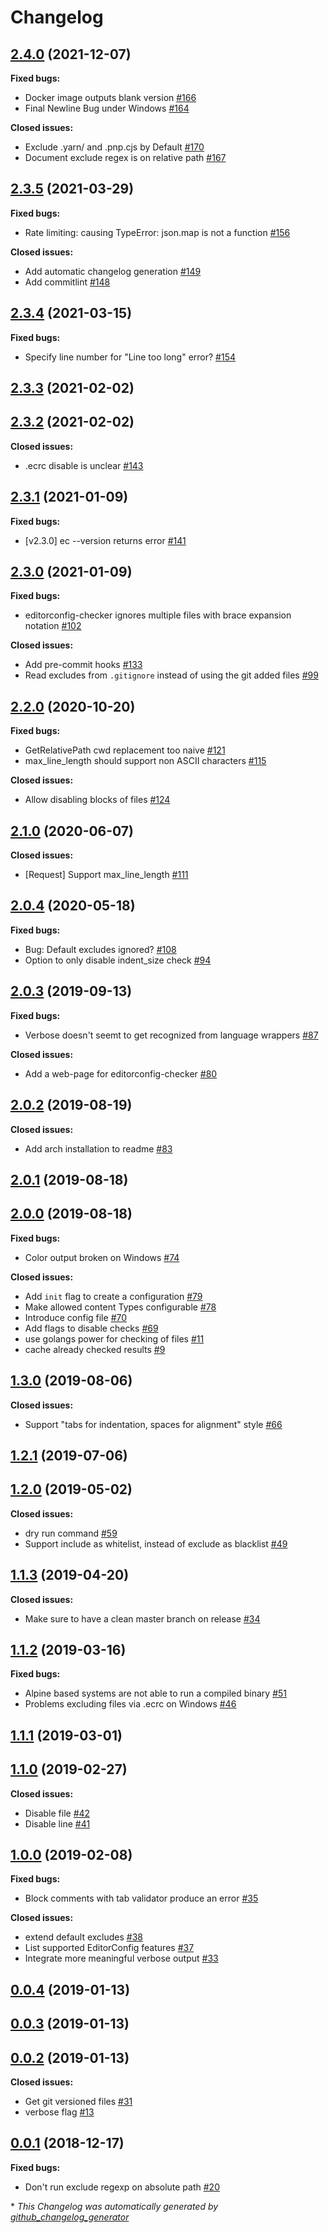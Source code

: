 # Changelog

## [2.4.0](https://github.com/editorconfig-checker/editorconfig-checker/tree/2.4.0) (2021-12-07)

**Fixed bugs:**

- Docker image outputs blank version [\#166](https://github.com/editorconfig-checker/editorconfig-checker/issues/166)
- Final Newline Bug under Windows [\#164](https://github.com/editorconfig-checker/editorconfig-checker/issues/164)

**Closed issues:**

- Exclude .yarn/ and .pnp.cjs by Default [\#170](https://github.com/editorconfig-checker/editorconfig-checker/issues/170)
- Document exclude regex is on relative path [\#167](https://github.com/editorconfig-checker/editorconfig-checker/issues/167)

## [2.3.5](https://github.com/editorconfig-checker/editorconfig-checker/tree/2.3.5) (2021-03-29)

**Fixed bugs:**

- Rate limiting: causing TypeError: json.map is not a function [\#156](https://github.com/editorconfig-checker/editorconfig-checker/issues/156)

**Closed issues:**

- Add automatic changelog generation [\#149](https://github.com/editorconfig-checker/editorconfig-checker/issues/149)
- Add commitlint [\#148](https://github.com/editorconfig-checker/editorconfig-checker/issues/148)

## [2.3.4](https://github.com/editorconfig-checker/editorconfig-checker/tree/2.3.4) (2021-03-15)

**Fixed bugs:**

- Specify line number for "Line too long" error? [\#154](https://github.com/editorconfig-checker/editorconfig-checker/issues/154)

## [2.3.3](https://github.com/editorconfig-checker/editorconfig-checker/tree/2.3.3) (2021-02-02)

## [2.3.2](https://github.com/editorconfig-checker/editorconfig-checker/tree/2.3.2) (2021-02-02)

**Closed issues:**

- .ecrc disable is unclear [\#143](https://github.com/editorconfig-checker/editorconfig-checker/issues/143)

## [2.3.1](https://github.com/editorconfig-checker/editorconfig-checker/tree/2.3.1) (2021-01-09)

**Fixed bugs:**

- \[v2.3.0\] ec --version returns error [\#141](https://github.com/editorconfig-checker/editorconfig-checker/issues/141)

## [2.3.0](https://github.com/editorconfig-checker/editorconfig-checker/tree/2.3.0) (2021-01-09)

**Fixed bugs:**

- editorconfig-checker ignores multiple files with brace expansion notation [\#102](https://github.com/editorconfig-checker/editorconfig-checker/issues/102)

**Closed issues:**

- Add pre-commit hooks [\#133](https://github.com/editorconfig-checker/editorconfig-checker/issues/133)
- Read excludes from `.gitignore` instead of using the git added files [\#99](https://github.com/editorconfig-checker/editorconfig-checker/issues/99)

## [2.2.0](https://github.com/editorconfig-checker/editorconfig-checker/tree/2.2.0) (2020-10-20)

**Fixed bugs:**

- GetRelativePath cwd replacement too naive [\#121](https://github.com/editorconfig-checker/editorconfig-checker/issues/121)
- max\_line\_length should support non ASCII characters [\#115](https://github.com/editorconfig-checker/editorconfig-checker/issues/115)

**Closed issues:**

- Allow disabling blocks of files [\#124](https://github.com/editorconfig-checker/editorconfig-checker/issues/124)

## [2.1.0](https://github.com/editorconfig-checker/editorconfig-checker/tree/2.1.0) (2020-06-07)

**Closed issues:**

- \[Request\] Support max\_line\_length [\#111](https://github.com/editorconfig-checker/editorconfig-checker/issues/111)

## [2.0.4](https://github.com/editorconfig-checker/editorconfig-checker/tree/2.0.4) (2020-05-18)

**Fixed bugs:**

- Bug: Default excludes ignored? [\#108](https://github.com/editorconfig-checker/editorconfig-checker/issues/108)
- Option to only disable indent\_size check [\#94](https://github.com/editorconfig-checker/editorconfig-checker/issues/94)

## [2.0.3](https://github.com/editorconfig-checker/editorconfig-checker/tree/2.0.3) (2019-09-13)

**Fixed bugs:**

- Verbose doesn't seemt to get recognized from language wrappers [\#87](https://github.com/editorconfig-checker/editorconfig-checker/issues/87)

**Closed issues:**

- Add a web-page for editorconfig-checker [\#80](https://github.com/editorconfig-checker/editorconfig-checker/issues/80)

## [2.0.2](https://github.com/editorconfig-checker/editorconfig-checker/tree/2.0.2) (2019-08-19)

**Closed issues:**

- Add arch installation to readme [\#83](https://github.com/editorconfig-checker/editorconfig-checker/issues/83)

## [2.0.1](https://github.com/editorconfig-checker/editorconfig-checker/tree/2.0.1) (2019-08-18)

## [2.0.0](https://github.com/editorconfig-checker/editorconfig-checker/tree/2.0.0) (2019-08-18)

**Fixed bugs:**

- Color output broken on Windows [\#74](https://github.com/editorconfig-checker/editorconfig-checker/issues/74)

**Closed issues:**

- Add `init` flag to create a configuration [\#79](https://github.com/editorconfig-checker/editorconfig-checker/issues/79)
- Make allowed content Types configurable [\#78](https://github.com/editorconfig-checker/editorconfig-checker/issues/78)
- Introduce config file [\#70](https://github.com/editorconfig-checker/editorconfig-checker/issues/70)
- Add flags to disable checks [\#69](https://github.com/editorconfig-checker/editorconfig-checker/issues/69)
- use golangs power for checking of files [\#11](https://github.com/editorconfig-checker/editorconfig-checker/issues/11)
- cache already checked results [\#9](https://github.com/editorconfig-checker/editorconfig-checker/issues/9)

## [1.3.0](https://github.com/editorconfig-checker/editorconfig-checker/tree/1.3.0) (2019-08-06)

**Closed issues:**

- Support "tabs for indentation, spaces for alignment" style [\#66](https://github.com/editorconfig-checker/editorconfig-checker/issues/66)

## [1.2.1](https://github.com/editorconfig-checker/editorconfig-checker/tree/1.2.1) (2019-07-06)

## [1.2.0](https://github.com/editorconfig-checker/editorconfig-checker/tree/1.2.0) (2019-05-02)

**Closed issues:**

- dry run command [\#59](https://github.com/editorconfig-checker/editorconfig-checker/issues/59)
- Support include as whitelist, instead of exclude as blacklist [\#49](https://github.com/editorconfig-checker/editorconfig-checker/issues/49)

## [1.1.3](https://github.com/editorconfig-checker/editorconfig-checker/tree/1.1.3) (2019-04-20)

**Closed issues:**

- Make sure to have a clean master branch on release [\#34](https://github.com/editorconfig-checker/editorconfig-checker/issues/34)

## [1.1.2](https://github.com/editorconfig-checker/editorconfig-checker/tree/1.1.2) (2019-03-16)

**Fixed bugs:**

- Alpine based systems are not able to run a compiled binary [\#51](https://github.com/editorconfig-checker/editorconfig-checker/issues/51)
- Problems excluding files via .ecrc on Windows [\#46](https://github.com/editorconfig-checker/editorconfig-checker/issues/46)

## [1.1.1](https://github.com/editorconfig-checker/editorconfig-checker/tree/1.1.1) (2019-03-01)

## [1.1.0](https://github.com/editorconfig-checker/editorconfig-checker/tree/1.1.0) (2019-02-27)

**Closed issues:**

- Disable file [\#42](https://github.com/editorconfig-checker/editorconfig-checker/issues/42)
- Disable line [\#41](https://github.com/editorconfig-checker/editorconfig-checker/issues/41)

## [1.0.0](https://github.com/editorconfig-checker/editorconfig-checker/tree/1.0.0) (2019-02-08)

**Fixed bugs:**

- Block comments with tab validator produce an error [\#35](https://github.com/editorconfig-checker/editorconfig-checker/issues/35)

**Closed issues:**

- extend default excludes [\#38](https://github.com/editorconfig-checker/editorconfig-checker/issues/38)
- List supported EditorConfig features [\#37](https://github.com/editorconfig-checker/editorconfig-checker/issues/37)
- Integrate more meaningful verbose output [\#33](https://github.com/editorconfig-checker/editorconfig-checker/issues/33)

## [0.0.4](https://github.com/editorconfig-checker/editorconfig-checker/tree/0.0.4) (2019-01-13)

## [0.0.3](https://github.com/editorconfig-checker/editorconfig-checker/tree/0.0.3) (2019-01-13)

## [0.0.2](https://github.com/editorconfig-checker/editorconfig-checker/tree/0.0.2) (2019-01-13)

**Closed issues:**

- Get git versioned files [\#31](https://github.com/editorconfig-checker/editorconfig-checker/issues/31)
- verbose flag [\#13](https://github.com/editorconfig-checker/editorconfig-checker/issues/13)

## [0.0.1](https://github.com/editorconfig-checker/editorconfig-checker/tree/0.0.1) (2018-12-17)

**Fixed bugs:**

- Don't run exclude regexp on absolute path [\#20](https://github.com/editorconfig-checker/editorconfig-checker/issues/20)



\* *This Changelog was automatically generated by [github_changelog_generator](https://github.com/github-changelog-generator/github-changelog-generator)*
